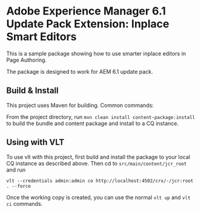 # Adobe Experience Manager 6.1 Update Pack Extension: Inplace Smart Editors

This is a sample package showing how to use smarter inplace editors in Page Authoring.

The package is designed to work for AEM 6.1 update pack.


## Build & Install
 
This project uses Maven for building. Common commands:

From the project directory, run ``mvn clean install content-package:install`` to build the bundle and content package and install to a CQ instance.

## Using with VLT

To use vlt with this project, first build and install the package to your local CQ instance as described above. Then cd to `src/main/content/jcr_root` and run

    vlt --credentials admin:admin co http://localhost:4502/crx/-/jcr:root . --force

Once the working copy is created, you can use the normal ``vlt up`` and ``vlt ci`` commands.